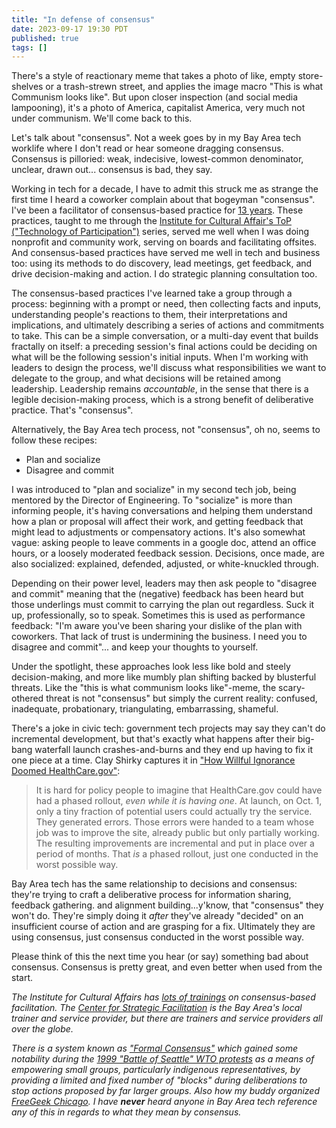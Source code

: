 ```yaml
---
title: "In defense of consensus"
date: 2023-09-17 19:30 PDT
published: true
tags: []
---
```


There's a style of reactionary meme that takes a photo of like, empty store-shelves or a trash-strewn street, and applies the image macro "This is what Communism looks like". But upon closer inspection (and social media lampooning), it's a photo of America, capitalist America, very much not under communism. We'll come back to this. 

Let's talk about "consensus". Not a week goes by in my Bay Area tech worklife where I don't read or hear someone dragging consensus. Consensus is pilloried: weak, indecisive, lowest-common denominator, unclear, drawn out... consensus is bad, they say.

Working in tech for a decade, I have to admit this struck me as strange the first time I heard a coworker complain about that bogeyman "consensus". I've been a facilitator of consensus-based practice for [13 years](https://island94.org/2010/04/I-am-now-a-Technology-of-Participation-facilitator-.html). These practices, taught to me through the [Institute for Cultural Affair's ToP \("Technology of Participation"\)](https://www.ica-usa.org) series, served me well when I was doing nonprofit and community work, serving on boards and facilitating offsites. And consensus-based practices have served me well in tech and business too: using its methods to do discovery, lead meetings, get feedback, and drive decision-making and action. I do strategic planning consultation too.

The consensus-based practices I've learned take a group through a process: beginning with a prompt or need, then collecting facts and inputs, understanding people's reactions to them, their interpretations and implications, and ultimately describing a series of actions and commitments to take. This can be a simple conversation, or a multi-day event that builds fractally on itself: a preceding session's final actions could be deciding on what will be the following session's initial inputs. When I'm working with leaders to design the process, we'll discuss what responsibilities we want to delegate to the group, and what decisions will be retained among leadership. Leadership remains _accountable_, in the sense that there is a legible decision-making process, which is a strong benefit of deliberative practice. That's "consensus".

Alternatively, the Bay Area tech process, not "consensus", oh no, seems to follow these recipes:

- Plan and socialize
- Disagree and commit

I was introduced to "plan and socialize" in my second tech job, being mentored by the Director of Engineering. To "socialize" is more than informing people, it's having conversations and helping them understand how a plan or proposal will affect their work, and getting feedback that might lead to adjustments or compensatory actions. It's also somewhat vague: asking people to leave comments in a google doc, attend an office hours, or a loosely moderated feedback session. Decisions, once made, are also socialized: explained, defended, adjusted, or white-knuckled through.

Depending on their power level, leaders may then ask people to "disagree and commit" meaning that the (negative) feedback has been heard but those underlings must commit to carrying the plan out regardless. Suck it up, professionally, so to speak. Sometimes this is used as performance feedback: "I'm aware you've been sharing your dislike of the plan with coworkers. That lack of trust is undermining the business. I need you to disagree and commit"... and keep your thoughts to yourself. 

Under the spotlight, these approaches look less like bold and steely decision-making, and more like mumbly plan shifting backed by blusterful threats. Like the "this is what communism looks like"-meme, the scary-othered threat is not "consensus" but simply the current reality: confused, inadequate, probationary, triangulating, embarrassing, shameful.

There's a joke in civic tech: government tech projects may say they can't do incremental development, but that's exactly what happens after their big-bang waterfall launch crashes-and-burns and they end up having to fix it one piece at a time. Clay Shirky captures it in ["How Willful Ignorance Doomed HealthCare.gov"](https://www.politico.com/magazine/story/2013/11/the-willful-ignorance-that-doomed-healthcaregov-100290/): 

> It is hard for policy people to imagine that HealthCare.gov could have had a phased rollout, *even while it is having one*. At launch, on Oct. 1, only a tiny fraction of potential users could actually try the service. They generated errors. Those errors were handed to a team whose job was to improve the site, already public but only partially working. The resulting improvements are incremental and put in place over a period of months. That *is* a phased rollout, just one conducted in the worst possible way.

Bay Area tech has the same relationship to decisions and consensus: they're trying to craft a deliberative process for information sharing, feedback gathering. and alignment building...y'know, that "consensus" they won't do. They're simply doing it _after_ they've already "decided" on an insufficient course of action and are grasping for a fix. Ultimately they are using consensus, just consensus conducted in the worst possible way.

Please think of this the next time you hear (or say) something bad about consensus. Consensus is pretty great, and even better when used from the start.

*The Institute for Cultural Affairs has [lots of trainings](https://www.top-training.net/w/schedule/)  on consensus-based facilitation. The [Center for Strategic Facilitation](https://strategicfacilitation.com) is the Bay Area's local trainer and service provider, but there are trainers and service providers all over the globe.*

*There is a system known as ["Formal Consensus"](https://en.wikipedia.org/wiki/Formal_consensus) which gained some notability during the [1999 "Battle of Seattle" WTO protests](https://en.wikipedia.org/wiki/1999_Seattle_WTO_protests) as a means of empowering small groups, particularly indigenous representatives, by providing a limited and fixed number of "blocks" during deliberations to stop actions proposed by far larger groups. Also how my buddy organized [FreeGeek Chicago](https://github.com/freegeekchicago/fgc-docs/blob/4dc37cbb76eaf766274f30fcb1f9df9d5bc199df/constitution.md#governance). I have **never** heard anyone in Bay Area tech reference any of this in regards to what they mean by consensus.*
